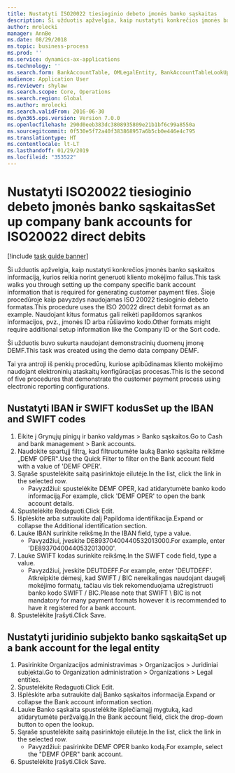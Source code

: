 ```yaml
---
title: Nustatyti ISO20022 tiesioginio debeto įmonės banko sąskaitas
description: Ši užduotis apžvelgia, kaip nustatyti konkrečios įmonės banko sąskaitos informaciją, kurios reikia norint generuoti kliento mokėjimo failus.
author: mrolecki
manager: AnnBe
ms.date: 08/29/2018
ms.topic: business-process
ms.prod: ''
ms.service: dynamics-ax-applications
ms.technology: ''
ms.search.form: BankAccountTable, OMLegalEntity, BankAccountTableLookUp
audience: Application User
ms.reviewer: shylaw
ms.search.scope: Core, Operations
ms.search.region: Global
ms.author: mrolecki
ms.search.validFrom: 2016-06-30
ms.dyn365.ops.version: Version 7.0.0
ms.openlocfilehash: 290d0eeb383dc3808935809e21b1bf6c99a8550a
ms.sourcegitcommit: 0f530e5f72a40f383868957a6b5cb0e446e4c795
ms.translationtype: HT
ms.contentlocale: lt-LT
ms.lasthandoff: 01/29/2019
ms.locfileid: "353522"
---
```

# <a name="set-up-company-bank-accounts-for-iso20022-direct-debits"></a><span data-ttu-id="4446c-103">Nustatyti ISO20022 tiesioginio debeto įmonės banko sąskaitas</span><span class="sxs-lookup"><span data-stu-id="4446c-103">Set up company bank accounts for ISO20022 direct debits</span></span>

[!include [task guide banner](../../includes/task-guide-banner.md)]

<span data-ttu-id="4446c-104">Ši užduotis apžvelgia, kaip nustatyti konkrečios įmonės banko sąskaitos informaciją, kurios reikia norint generuoti kliento mokėjimo failus.</span><span class="sxs-lookup"><span data-stu-id="4446c-104">This task walks you through setting up the company specific bank account information that is required for generating customer payment files.</span></span> <span data-ttu-id="4446c-105">Šioje procedūroje kaip pavyzdys naudojamas ISO 20022 tiesioginio debeto formatas.</span><span class="sxs-lookup"><span data-stu-id="4446c-105">This procedure uses the ISO 20022 direct debit format as an example.</span></span> <span data-ttu-id="4446c-106">Naudojant kitus formatus gali reikėti papildomos sąrankos informacijos, pvz., įmonės ID arba rūšiavimo kodo.</span><span class="sxs-lookup"><span data-stu-id="4446c-106">Other formats might require additional setup information like the Company ID or the Sort code.</span></span>



<span data-ttu-id="4446c-107">Ši užduotis buvo sukurta naudojant demonstracinių duomenų įmonę DEMF.</span><span class="sxs-lookup"><span data-stu-id="4446c-107">This task was created using the demo data company DEMF.</span></span>



<span data-ttu-id="4446c-108">Tai yra antroji iš penkių procedūrų, kuriose apibūdinamas kliento mokėjimo naudojant elektroninių ataskaitų konfigūracijas procesas.</span><span class="sxs-lookup"><span data-stu-id="4446c-108">This is the second of five procedures that demonstrate the customer payment process using electronic reporting configurations.</span></span>


## <a name="set-up-the-iban-and-swift-codes"></a><span data-ttu-id="4446c-109">Nustatyti IBAN ir SWIFT kodus</span><span class="sxs-lookup"><span data-stu-id="4446c-109">Set up the IBAN and SWIFT codes</span></span>
1. <span data-ttu-id="4446c-110">Eikite į Grynųjų pinigų ir banko valdymas > Banko sąskaitos.</span><span class="sxs-lookup"><span data-stu-id="4446c-110">Go to Cash and bank management > Bank accounts.</span></span>
2. <span data-ttu-id="4446c-111">Naudokite spartųjį filtrą, kad filtruotumėte lauką Banko sąskaita reikšme „DEMF OPER‟.</span><span class="sxs-lookup"><span data-stu-id="4446c-111">Use the Quick Filter to filter on the Bank account field with a value of 'DEMF OPER'.</span></span>
3. <span data-ttu-id="4446c-112">Sąraše spustelėkite saitą pasirinktoje eilutėje.</span><span class="sxs-lookup"><span data-stu-id="4446c-112">In the list, click the link in the selected row.</span></span>
    * <span data-ttu-id="4446c-113">Pavyzdžiui: spustelėkite DEMF OPER, kad atidarytumėte banko kodo informaciją.</span><span class="sxs-lookup"><span data-stu-id="4446c-113">For example, click 'DEMF OPER' to open the bank account details.</span></span>  
4. <span data-ttu-id="4446c-114">Spustelėkite Redaguoti.</span><span class="sxs-lookup"><span data-stu-id="4446c-114">Click Edit.</span></span>
5. <span data-ttu-id="4446c-115">Išplėskite arba sutraukite dalį Papildoma identifikacija.</span><span class="sxs-lookup"><span data-stu-id="4446c-115">Expand or collapse the Additional identification section.</span></span>
6. <span data-ttu-id="4446c-116">Lauke IBAN surinkite reikšmę.</span><span class="sxs-lookup"><span data-stu-id="4446c-116">In the IBAN field, type a value.</span></span>
    * <span data-ttu-id="4446c-117">Pavyzdžiui, įveskite DE89370400440532013000.</span><span class="sxs-lookup"><span data-stu-id="4446c-117">For example, enter 'DE89370400440532013000'.</span></span>  
7. <span data-ttu-id="4446c-118">Lauke SWIFT kodas surinkite reikšmę.</span><span class="sxs-lookup"><span data-stu-id="4446c-118">In the SWIFT code field, type a value.</span></span>
    * <span data-ttu-id="4446c-119">Pavyzdžiui, įveskite DEUTDEFF.</span><span class="sxs-lookup"><span data-stu-id="4446c-119">For example, enter 'DEUTDEFF'.</span></span>    <span data-ttu-id="4446c-120">Atkreipkite dėmesį, kad SWIFT / BIC nereikalingas naudojant daugelį mokėjimo formatų, tačiau vis tiek rekomenduojama užregistruoti banko kodo SWIFT / BIC.</span><span class="sxs-lookup"><span data-stu-id="4446c-120">Please note that SWIFT \ BIC is not mandatory for many payment formats however it is recommended to have it registered for a bank account.</span></span>  
8. <span data-ttu-id="4446c-121">Spustelėkite Įrašyti.</span><span class="sxs-lookup"><span data-stu-id="4446c-121">Click Save.</span></span>

## <a name="set-up-a-bank-account-for-the-legal-entity"></a><span data-ttu-id="4446c-122">Nustatyti juridinio subjekto banko sąskaitą</span><span class="sxs-lookup"><span data-stu-id="4446c-122">Set up a bank account for the legal entity</span></span>
1. <span data-ttu-id="4446c-123">Pasirinkite Organizacijos administravimas > Organizacijos > Juridiniai subjektai.</span><span class="sxs-lookup"><span data-stu-id="4446c-123">Go to Organization administration > Organizations > Legal entities.</span></span>
2. <span data-ttu-id="4446c-124">Spustelėkite Redaguoti.</span><span class="sxs-lookup"><span data-stu-id="4446c-124">Click Edit.</span></span>
3. <span data-ttu-id="4446c-125">Išplėskite arba sutraukite dalį Banko sąskaitos informacija.</span><span class="sxs-lookup"><span data-stu-id="4446c-125">Expand or collapse the Bank account information section.</span></span>
4. <span data-ttu-id="4446c-126">Lauke Banko sąskaita spustelėkite išplečiamąjį mygtuką, kad atidarytumėte peržvalgą.</span><span class="sxs-lookup"><span data-stu-id="4446c-126">In the Bank account field, click the drop-down button to open the lookup.</span></span>
5. <span data-ttu-id="4446c-127">Sąraše spustelėkite saitą pasirinktoje eilutėje.</span><span class="sxs-lookup"><span data-stu-id="4446c-127">In the list, click the link in the selected row.</span></span>
    * <span data-ttu-id="4446c-128">Pavyzdžiui: pasirinkite DEMF OPER banko kodą.</span><span class="sxs-lookup"><span data-stu-id="4446c-128">For example, select the "DEMF OPER" bank account.</span></span>  
6. <span data-ttu-id="4446c-129">Spustelėkite Įrašyti.</span><span class="sxs-lookup"><span data-stu-id="4446c-129">Click Save.</span></span>

